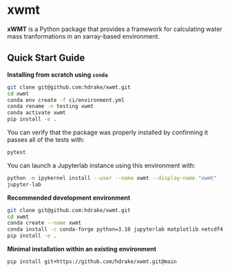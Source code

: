 # xwmt

**xWMT** is a Python package that provides a framework for calculating water mass tranformations in an xarray-based environment.

Quick Start Guide
-----------------

**Installing from scratch using `conda`**
```bash
git clone git@github.com:hdrake/xwmt.git
cd xwmt
conda env create -f ci/environment.yml
conda rename -n testing xwmt
conda activate xwmt
pip install -e .
```
You can verify that the package was properly installed by confirming it passes all of the tests with:
```bash
pytest
```
You can launch a Jupyterlab instance using this environment with:
```bash
python -m ipykernel install --user --name xwmt --display-name "xwmt"
jupyter-lab
```

**Recommended development environment**
```bash
git clone git@github.com:hdrake/xwmt.git
cd xwmt
conda create --name xwmt
conda install -c conda-forge python=3.10 jupyterlab matplotlib netcdf4 scipy pip
pip install -e .
```

**Minimal installation within an existing environment**
```bash
pip install git+https://github.com/hdrake/xwmt.git@main
```
